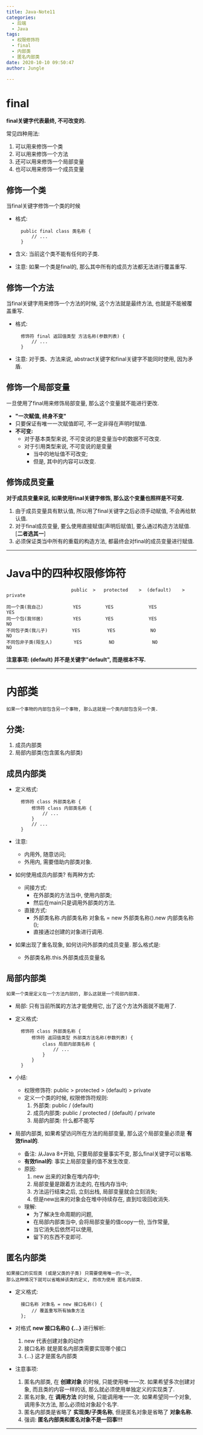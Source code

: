 ```yaml
---
title: Java-Note11
categories:
  - 后端
  - Java
tags:
  - 权限修饰符
  - final
  - 内部类
  - 匿名内部类
date: 2020-10-10 09:50:47
author: Jungle

---
```

# final #

**final关键字代表最终, 不可改变的.**

常见四种用法:

1. 可以用来修饰一个类
2. 可以用来修饰一个方法
3. 还可以用来修饰一个局部变量
4. 也可以用来修饰一个成员变量

## 修饰一个类 ##

当final关键字修饰一个类的时候

- 格式:

		public final class 类名称 {
			// ...
		}

- 含义: 当前这个类不能有任何的子类.
- 注意: 如果一个类是final的, 那么其中所有的成员方法都无法进行覆盖重写.

## 修饰一个方法 ##

当final关键字用来修饰一个方法的时候, 这个方法就是最终方法, 也就是不能被覆盖重写.

- 格式:

		修饰符 final 返回值类型 方法名称(参数列表) {
			// ...
		}

- 注意: 对于类、方法来说,  abstract关键字和final关键字不能同时使用, 因为矛盾.

## 修饰一个局部变量 ##

一旦使用了final用来修饰局部变量, 那么这个变量就不能进行更改.

- **"一次赋值, 终身不变"**
- 只要保证有唯一一次赋值即可, 不一定非得在声明时赋值.
- **不可变:**
	- 对于基本类型来说, 不可变说的是变量当中的数据不可改变.
	- 对于引用类型来说, 不可变说的是变量
		- 当中的地址值不可改变;
		- 但是, 其中的内容可以改变.

## 修饰成员变量 ##

**对于成员变量来说, 如果使用final关键字修饰, 那么这个变量也照样是不可变.**

1. 由于成员变量具有默认值, 所以用了final关键字之后必须手动赋值, 不会再给默认值.
2. 对于final成员变量, 要么使用直接赋值[声明后赋值], 要么通过构造方法赋值. [**二者选其一**]
3. 必须保证类当中所有的重载的构造方法, 都最终会对final的成员变量进行赋值.

----------
# Java中的四种权限修饰符 #

							public 	> 	protected	 > 	(default)	 > 	private
	
	同一个类(我自己)			YES			YES				YES				YES
	同一个包(我邻居)			YES			YES				YES				NO
	不同包子类(我儿子) 		   YES		    YES				NO				NO
	不同包非子类(陌生人)		   YES			NO				NO				NO

**注意事项: (default) 并不是关键字"default", 而是根本不写.**

----------
# 内部类 #

```
如果一个事物的内部包含另一个事物, 那么这就是一个类内部包含另一个类.
```

## 分类:

1. 成员内部类
2. 局部内部类(包含匿名内部类)

## 成员内部类 ##

- 定义格式:

		修饰符 class 外部类名称 {
			修饰符 class 内部类名称 {
				// ...
			}
			// ...
		}

- 注意: 
	- 内用外, 随意访问;
	- 外用内, 需要借助内部类对象.
- 如何使用成员内部类? 有两种方式:
	- 间接方式: 
		- 在外部类的方法当中, 使用内部类;
		- 然后在main只是调用外部类的方法.
	- 直接方式:
		- 外部类名称.内部类名称 对象名 = new 外部类名称().new 内部类名称();
		- 直接通过创建的对象进行调用.
- 如果出现了重名现象, 如何访问外部类的成员变量. 那么格式是: 
	
	- 外部类名称.this.外部类成员变量名

##  局部内部类 ##

```
如果一个类是定义在一个方法内部的, 那么这就是一个局部内部类.
```



- 局部: 只有当前所属的方法才能使用它, 出了这个方法外面就不能用了.
- 定义格式:

		修饰符 class 外部类名称 {
			修饰符 返回值类型 外部类方法名称(参数列表) {
				class 局部内部类名称 {
					// ...
				}
			}
		}

- 小结: 
	- 权限修饰符: public > protected > (default) > private
	- 定义一个类的时候, 权限修饰符规则:
		1. 外部类: public / (default)
		2. 成员内部类: public / protected / (default) / private
		3. 局部内部类: 什么都不能写

- 局部内部类, 如果希望访问所在方法的局部变量, 那么这个局部变量必须是 **有效final的**.
	- 备注: 从Java 8+开始, 只要局部变量事实不变, 那么final关键字可以省略.
	- **有效final的**: 事实上局部变量的值不发生改变.
	- 原因:
		1. new 出来的对象在堆内存中;
		2. 局部变量是跟着方法走的, 在栈内存当中;
		3. 方法运行结束之后, 立刻出栈, 局部变量就会立刻消失;
		4. 但是new出来的对象会在堆中持续存在, 直到垃圾回收消失.
	- 理解: 
		- 为了解决生命周期的问题, 
		- 在局部内部类当中, 会将局部变量的值copy一份, 当作常量, 
		- 当它消失后依然可以使用,
		- 留下的东西不变即可.

## 匿名内部类 ##

```
如果接口的实现类 (或是父类的子类) 只需要使用唯一的一次,
那么这种情况下就可以省略掉该类的定义, 而改为使用 匿名内部类.			
```



- 定义格式:

		接口名称 对象名 = new 接口名称() {
			// 覆盖重写所有抽象方法
		};

- 对格式 **new 接口名称() {...}** 进行解析:
	1. new 代表创建对象的动作
	2. 接口名称 就是匿名内部类需要实现哪个接口
	3. {...} 这才是匿名内部类
- 注意事项:
	1. 匿名内部类, 在 **创建对象** 的时候, 只能使用唯一一次. 如果希望多次创建对象, 而且类的内容一样的话, 那么就必须使用单独定义的实现类了.
	2. 匿名对象, 在 **调用方法** 的时候, 只能调用唯一一次. 如果希望同一个对象, 调用多次方法, 那么必须给对象起个名字.
	3. 匿名内部类是省略了 **实现类/子类名称**, 但是匿名对象是省略了 **对象名称**.
	4. 强调: **匿名内部类和匿名对象不是一回事!!!**

----------
